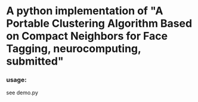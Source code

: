 # A python implementation of "A Portable Clustering Algorithm Based on Compact Neighbors for Face Tagging, neurocomputing, submitted"

### usage:
see demo.py
